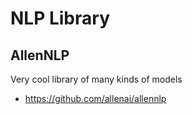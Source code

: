 # NLP Library

## AllenNLP

Very cool library of many kinds of models
- https://github.com/allenai/allennlp

